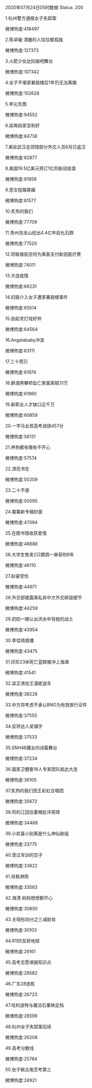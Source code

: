 2020年07月24日05时数据
Status: 200

1.杭州警方通报女子失踪案

微博热度:418497

2.陈卓璇 清醒的人往往都孤独

微博热度:127373

3.火箭少女达拉崩吧舞台

微博热度:107342

4.女子不堪家暴跳楼后1年仍无法离婚

微博热度:102628

5.李沁生图

微博热度:94552

6.梁爽段家宝和好

微博热度:84738

7.美驻武汉总领馆部分外交人员6月已返汉

微博热度:82877

8.美国19.5亿美元预订1亿剂新冠疫苗

微博热度:81958

9.思文程璐离婚

微博热度:81577

10.炙热的我们

微博热度:77709

11.贵州尧龙山挖出4.4亿年前化石群

微博热度:77520

12.阿联酋航空将为乘客支付新冠医疗费

微博热度:74011

13.大连疫情

微博热度:66231

14.妇联介入女子遭家暴跳楼事件

微博热度:65514

15.张起灵打戏好帅

微博热度:64564

16.Angelababy冲浪

微博热度:63111

17.三十而已

微博热度:61974

18.醉酒男攀桥坠亡家属索赔31万

微博热度:61860

19.新职业人才缺口近千万

微博热度:60859

20.一字马女孩高考成绩457分

微博热度:58131

21.养狗都有哪些不开心

微博热度:57574

22.漂亮书生

微博热度:50209

23.二十不惑

微博热度:50095

24.霉霉新专辑封面

微博热度:47094

25.在图书馆收获爱情

微博热度:46686

26.大学生售卖2只鹦鹉一审获刑6年

微博热度:46110

27.赵睿受伤

微博热度:44971

28.外交部披露美私拆中方外交邮袋细节

微博热度:44259

29.奶奶一眼认出洪水中背她的战士

微博热度:43954

30.李佳琦直播

微博热度:43475

31.印尼23米死亡蓝鲸被冲上海滩

微博热度:41541

32.梁正贤给王漫妮送车

微博热度:38226

33.中方将考虑不承认BNO为有效旅行证件

微博热度:37550

34.反矫达人吴镇宇

微博热度:37533

35.SNH48魔女的诗篇舞台

微博热度:37234

36.国家卫健委18人专家团队抵达大连

微博热度:36105

37.炙热的我们团王彩虹合唱团

微博热度:35672

38.阿的江回应霍楠批评周琦

微博热度:34488

39.小欢喜小别离是什么神仙剧组

微博热度:33775

40.受过军训的饺子

微博热度:33622

41.肖枫淋雨

微博热度:33563

42.海清 妈妈想想都开心

微博热度:30850

43.关晓彤四分之三减龄妆

微博热度:30103

44.R1SE反转地球

微博热度:29161

45.高考志愿填报知识点

微博热度:28582

46.广东28连胜

微博热度:26723

47.哈利波特与魔法石重映定档

微博热度:26599

48.杭州女子失踪案后续

微博热度:26208

49.高考分数线

微博热度:25784

50.张子枫北电艺考第三

微博热度:24921


